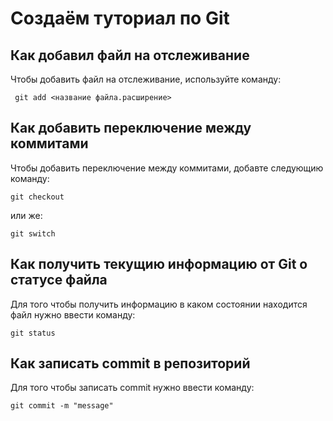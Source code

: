 # Создаём туториал по Git
## Как добавил файл на отслеживание

Чтобы добавить файл на отслеживание, используйте команду:
```
 git add <название файла.расширение>
```

## Как добавить переключение между коммитами

Чтобы добавить переключение между коммитами, добавте следующию команду:
```
git checkout
```

или же:
```
git switch
```

## Как получить текущию информацию от Git о статусе файла
Для того чтобы получить информацию в каком состоянии находится файл нужно ввести команду:
```
git status
```
## Как записать commit в репозиторий
Для того чтобы записать commit нужно ввести команду:
```
git commit -m "message"
```
